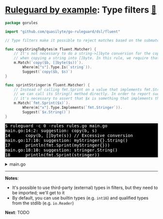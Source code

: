 # [Ruleguard by example](https://go-ruleguard.github.io/by-example/): Type filters [:pencil:](https://github.com/go-ruleguard/go-ruleguard.github.io/blob/master/by-example/type-filters.md)

```go
package gorules

import "github.com/quasilyte/go-ruleguard/dsl/fluent"

// Type filters make it possible to reject matches based on the submatch expr types.

func copyStringToBytes(m fluent.Matcher) {
	// It's not necessary to do a string->[]byte conversion for the copy() argument
	// when copying a string into []byte. In this rule, we require that $s is string-typed.
	m.Match(`copy($b, []byte($s))`).
		Where(m["s"].Type.Is(`string`)).
		Suggest(`copy($b, $s)`)
}

func sprintStringer(m fluent.Matcher) {
	// Instead of calling fmt.Sprint on a value that implements fmt.Stringer,
	// we can call its String() method directly. In order to report such cases,
	// it's necessary to assert that $x is something that implements that interface.
	m.Match(`fmt.Sprint($x)`).
		Where(m["x"].Type.Implements(`fmt.Stringer`)).
		Suggest(`$x.String()`)
}
```

<pre style="color: white; background-color: black">
$ ruleguard -c 0 -rules rules.go main.go
main.go:14:2: suggestion: copy(b, s)
14		copy(b, []byte(s)) // Excessive conversion
main.go:17:10: suggestion: myStringer{}.String()
17		println(fmt.Sprint(myStringer{}))
main.go:18:10: suggestion: stringer.String()
18		println(fmt.Sprint(stringer))
</pre>

<details><summary>main.go</summary>

```go
package main

import "fmt"

type myStringer struct{}
func (myStringer) String() string { return "example" }

func main() {
	var s string
	var b []byte
	var stringer myStringer

	copy(b, []byte(s)) // Excessive conversion
	copy(b, s)         // Neat, no excessive conversion here

	println(fmt.Sprint(myStringer{}))
	println(fmt.Sprint(stringer))
	println(stringer.String()) // Good
}
```

</details>

<hr>

**Notes**:

* It's possible to use third-party (external) types in filters, but they need to be imported; we'll get to it
* By default, you can use builtin types (e.g. `int16`) and qualified types from the stdlib (e.g. `io.Reader`)

**Next**: TODO
